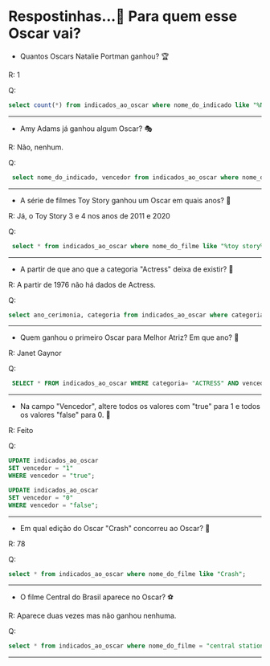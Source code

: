 # Respostinhas...🎯 Para quem esse Oscar vai?

* Quantos Oscars Natalie Portman ganhou? 🏆

R: 1

Q:
```sql
select count(*) from indicados_ao_oscar where nome_do_indicado like "%Natalie Portman%" and vencedor = "true";
```

---

* Amy Adams já ganhou algum Oscar? 🎭

R: Não, nenhum.

Q:
```sql
 select nome_do_indicado, vencedor from indicados_ao_oscar where nome_do_indicado like "%Amy Adams%";
```

---

* A série de filmes Toy Story ganhou um Oscar em quais anos? 👢
  
R: Já, o Toy Story 3 e 4 nos anos de 2011 e 2020

Q:
```sql
 select * from indicados_ao_oscar where nome_do_filme like "%toy story%" and vencedor = "true";
```

---

* A partir de que ano que a categoria "Actress" deixa de existir? 🎀

R: A partir de 1976 não há dados de Actress.

Q:
```sql
select ano_cerimonia, categoria from indicados_ao_oscar where categoria = "Actress" order by ano_cerimonia desc limit 1;
```

---

* Quem ganhou o primeiro Oscar para Melhor Atriz? Em que ano? 👠

R: Janet Gaynor

Q:
```sql
 SELECT * FROM indicados_ao_oscar WHERE categoria= "ACTRESS" AND vencedor = "true" limit 1;
```

---

* Na campo "Vencedor", altere todos os valores com "true" para 1 e todos os valores "false" para 0. 📌

R: Feito

Q:
```sql
UPDATE indicados_ao_oscar
SET vencedor = "1"
WHERE vencedor = "true";

UPDATE indicados_ao_oscar
SET vencedor = "0"
WHERE vencedor = "false";
```

---

* Em qual edição do Oscar "Crash" concorreu ao Oscar? 📸

R: 78

Q:
```sql
select * from indicados_ao_oscar where nome_do_filme like "Crash";
```

---

* O filme Central do Brasil aparece no Oscar? ⚽

R: Aparece duas vezes mas não ganhou nenhuma.

Q:
```sql
select * from indicados_ao_oscar where nome_do_filme = "central station";
```

---

